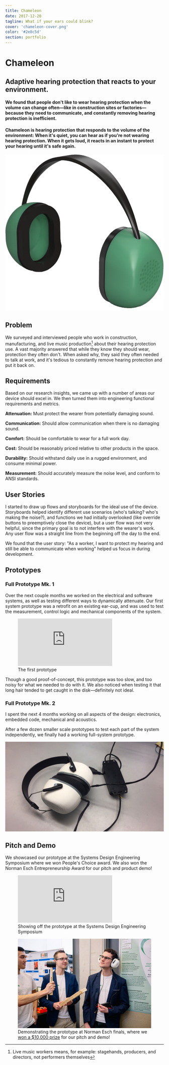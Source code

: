 ```yaml
---
title: Chameleon
date: 2017-12-20
tagline: What if your ears could blink?
cover: 'chameleon-cover.png'
color: '#2e8c5d'
section: portfolio
---
```


# Chameleon

<div class="tldr" markdown=1>

## Adaptive hearing protection that reacts to your environment.

#### We found that people don't like to wear hearing protection when the volume can change often—like in construction sites or factories—because they need to communicate, and constantly removing hearing protection is inefficient.

#### Chameleon is hearing protection that responds to the volume of the environment: When it's quiet, you can hear as if you're not wearing hearing protection. When it gets loud, it reacts in an instant to protect your hearing until it's safe again.


<div class="cover-image vertical">

![Cover photo](../../images/portfolio/cover/chameleon-cover.png)
</div>

</div>

## Problem

We surveyed and interviewed people who work in construction, manufacturing, and live music production[^1] about their hearing protection use. A vast majority answered that while they know they should wear, protection they often don't. When asked why, they said they often needed to talk at work, and it's tedious to constantly remove hearing protection and put it back on.

<!-- talk about NIHL -->

## Requirements 

Based on our research insights, we came up with a number of areas our device should excel in. We then turned them into engineering functional requirements and metrics.

**Attenuation:** Must protect the wearer from potentially damaging sound.

**Communication:** Should allow communication when there is no damaging sound.

**Comfort:** Should be comfortable to wear for a full work day.

**Cost:** Should be reasonably priced relative to other products in the space.

**Durability:** Should withstand daily use in a rugged environment, and consume minimal power.

**Measurement:** Should accurately measure the noise level, and conform to ANSI standards.

## User Stories

I started to draw up flows and storyboards for the ideal use of the device. Storyboards helped identify different use scenarios (who's talking? who's making the noise?), and functions we had initially overlooked (like override buttons to preemptively close the device), but a user flow was not very helpful, since the primary goal is to not interfere with the wearer's work. Any user flow was a straight line from the beginning off the day to the end. 

We found that the user story: "As a worker, I want to protect my hearing and still be able to communicate when working" helped us focus in during development.


## Prototypes
### Full Prototype Mk. 1
Over the next couple months we worked on the electrical and software systems, as well as testing different ways to dynamically attenuate. Our first system prototype was a retrofit on an existing ear-cup, and was used to test the measurement, control logic and mechanical components of the system. 

<figure class='folio_image video' id='first-proto-video'>
	<iframe src="https://www.youtube.com/embed/yUvlpVK7ays?loop=1" frameborder="0" loop="1" webkitallowfullscreen mozallowfullscreen allowfullscreen></iframe>
	<figcaption>The first prototype</figcaption>
</figure>

Though a good proof-of-concept, this prototype was too slow, and too noisy for what we needed to do with it. We also noticed when testing it that long hair tended to get caught in the disk—definitely not ideal.

### Full Prototype Mk. 2

I spent the next 4 months working on all aspects of the design: electronics, embedded code, mechanical and acoustics.

After a few dozen smaller scale prototypes to test each part of the system independently, we finally had a working full-system prototype.

![The final 3D printed prototype, with Teensy controller enclosure.](../../images/portfolio/chameleon/finished-prototype.jpg)

<!-- <figure class='folio_image' id='prototype3d'>
		<img src='../includes/portfolio_images/chameleon/finished-prototype.jpg'>
<figcaption></figcaption>
</figure> -->

## Pitch and Demo

We showcased our prototype at the Systems Design Engineering Symposium where we won People's Choice award. We also won the Norman Esch Entrepreneurship Award for our pitch and product demo!

<figure class='folio_image video' id='symposium-demo-video'>
	<iframe src="https://www.youtube.com/embed/3ss9hONATuw?loop=1" frameborder="0" loop="1" webkitallowfullscreen mozallowfullscreen allowfullscreen></iframe>
	<figcaption>Showing off the prototype at the Systems Design Engineering Symposium</figcaption>
</figure>

<figure class='folio_image' id='norman-esch-demo'>
		<img src='../../images/portfolio/chameleon/prototype-demo.jpg'>
<figcaption>Demonstrating the prototype at Norman Esch finals, where we<a href="https://uwaterloo.ca/engineering/news/six-teams-win-10000-each-annual-esch-awards" target="_blank"> won a $10,000 prize</a> for our pitch and demo!</figcaption>
</figure>



[^1]: Live music workers means, for example: stagehands, producers, and directors, not performers themselves
